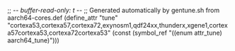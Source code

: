 ;; -*- buffer-read-only: t -*-
;; Generated automatically by gentune.sh from aarch64-cores.def
(define_attr "tune"
	"cortexa53,cortexa57,cortexa72,exynosm1,qdf24xx,thunderx,xgene1,cortexa57cortexa53,cortexa72cortexa53"
	(const (symbol_ref "((enum attr_tune) aarch64_tune)")))
